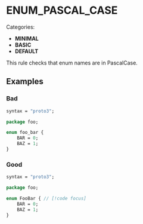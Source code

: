 # ENUM_PASCAL_CASE


Categories:
- **MINIMAL**
- **BASIC**
- **DEFAULT**

This rule checks that enum names are in PascalCase.

## Examples

### Bad

```proto
syntax = "proto3";

package foo;

enum foo_bar {
    BAR = 0;
    BAZ = 1;
}
```

### Good

```proto
syntax = "proto3";

package foo;

enum FooBar { // [!code focus]
    BAR = 0;
    BAZ = 1;
}
```
